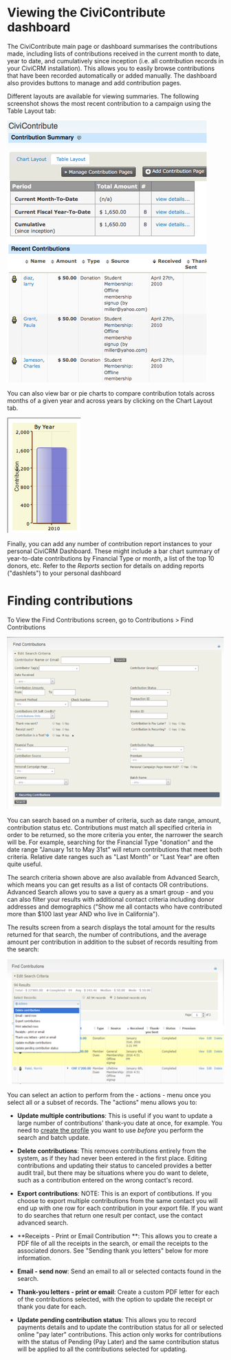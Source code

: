 # Viewing the CiviContribute dashboard

The CiviContribute main page or dashboard summarises the contributions made, including lists of contributions received in the current month to date, year to date, and cumulatively since inception (i.e. all contribution records in your CiviCRM installation). This allows you to easily browse contributions that have been recorded automatically or added manually. The dashboard also provides buttons to manage and add contribution pages.

Different layouts are available for viewing summaries. The following screenshot shows the most recent contribution to a campaign using the Table Layout tab:

![ContactSummary1a](../img/CiviCRM-CiviContribute-EveryDayTasks-ContactSummary1a-en.png)

You can also view bar or pie charts to compare contribution totals across months of a given year and across years by clicking on the Chart Layout tab.

![ContactSummary1b](../img/CiviCRM-CiviContribute-EveryDayTasks-ContactSummary1b-en.png "ContactSummary1b")

Finally, you can add any number of contribution report instances to your personal CiviCRM Dashboard. These might include a bar chart summary of year-to-date contributions by Financial Type or month, a list of the top 10 donors, etc. Refer to the _Reports_ section for details on adding reports ("dashlets") to your personal dashboard

# Finding contributions
To View the Find Contributions screen, go to Contributions > Find Contributions

![Contribution Find Screenshot](../img/contributions-find-search.png)

You can search based on a number of criteria, such as date range, amount, contribution status etc. Contributions must match all specified criteria in order to be returned, so the more criteria you enter, the narrower the search will be. For example, searching for the Financial Type "donation" and the date range "January 1st to May 31st" will return contributions that meet both criteria. Relative date ranges such as "Last Month" or "Last Year" are often quite useful.

The search criteria shown above are also available from Advanced Search, which means you can get results as a list of contacts OR contributions. Advanced Search allows you to save a query as a smart group - and you can also filter your results with additional contact criteria including donor addresses and demographics ("Show me all contacts who have contributed more than $100 last year AND who live in California").

The results screen from a search displays the total amount for the results returned for that search, the number of contributions, and the average amount per contribution in addition to the subset of records resulting from the search:

![Screen shot batch update from search](../img/contributions-find-editcriteria.png)

You can select an action to perform from the - actions - menu once you select all or a subset of records. The "actions" menu allows you to:
- **Update multiple contributions**: This is useful if you want to update a large number of contributions' thank-you date at once, for example. You need to [create the profile](../organising-your-data/profiles) you want to use *before* you perform the search and batch update.

- **Delete contributions**: This removes contributions entirely from the system, as if they had never been entered in the first place. Editing contributions and updating their status to canceled provides a better audit trail, but there may be situations where you do want to delete, such as a contribution entered on the wrong contact's record.
- **Export contributions**: NOTE: This is an export of contibutions.  If you choose to export multiple contributions from the same contact you will end up with one row for each contribution in your export file. If you want to do searches that return one result per contact, use the contact advanced search.


- **Receipts - Print or Email Contribution **: This allows you to create a PDF file of all the receipts in the search, or email the receipts to the associated donors. See "Sending thank you letters" below for more information.

- **Email - send now**: Send an email to all or selected contacts found in the search.

- **Thank-you letters - print or email**: Create a custom PDF letter for each of the contributions selected, with the option to update the receipt or thank you date for each.

- **Update pending contribution status**: This allows you to record payments details and to update the contribution status for all or selected online "pay later" contributions. This action only works for contributions with the status of Pending (Pay Later) and the same contribution status will be applied to all the contributions selected for updating.
